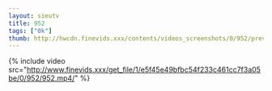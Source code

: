 ```yaml
--- 
layout: sieutv
title: 952
tags: ["0k"]
thumb: http://hwcdn.finevids.xxx/contents/videos_screenshots/0/952/preview.mp4.jpg
---
```

{% include video src="http://www.finevids.xxx/get_file/1/e5f45e49bfbc54f233c461cc7f3a05be/0/952/952.mp4/" %} 
